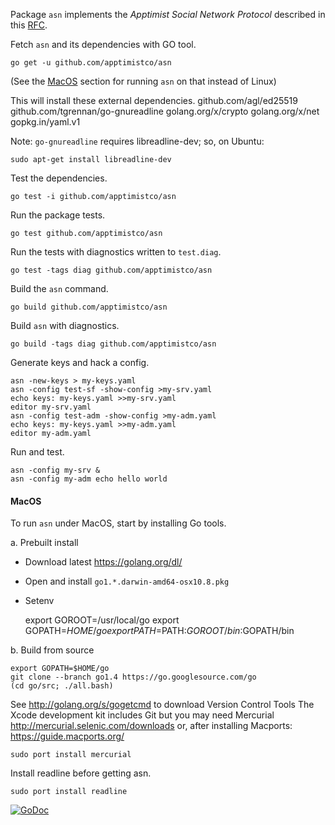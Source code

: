 Package `asn` implements the _Apptimist Social Network Protocol_ described in
this [RFC]( https://github.com/apptimistco/rfc/blob/master/asn.md).

Fetch `asn` and its dependencies with GO tool.

    go get -u github.com/apptimistco/asn

(See the [MacOS](#macos) section for running `asn` on that instead of Linux)

This will install these external dependencies.
    github.com/agl/ed25519
    github.com/tgrennan/go-gnureadline
    golang.org/x/crypto
    golang.org/x/net
    gopkg.in/yaml.v1

Note: `go-gnureadline` requires libreadline-dev; so, on Ubuntu:

    sudo apt-get install libreadline-dev

Test the dependencies.

    go test -i github.com/apptimistco/asn

Run the package tests.

    go test github.com/apptimistco/asn

Run the tests with diagnostics written to `test.diag`.

    go test -tags diag github.com/apptimistco/asn

Build the `asn` command.

    go build github.com/apptimistco/asn

Build `asn` with diagnostics.

    go build -tags diag github.com/apptimistco/asn

Generate keys and hack a config.

    asn -new-keys > my-keys.yaml
    asn -config test-sf -show-config >my-srv.yaml
    echo keys: my-keys.yaml >>my-srv.yaml
    editor my-srv.yaml
    asn -config test-adm -show-config >my-adm.yaml
    echo keys: my-keys.yaml >>my-adm.yaml
    editor my-adm.yaml

Run and test.

    asn -config my-srv &
    asn -config my-adm echo hello world

#### MacOS ####
To run `asn` under MacOS, start by installing Go tools.

a. Prebuilt install
  - Download latest https://golang.org/dl/
  - Open and install `go1.*.darwin-amd64-osx10.8.pkg`
  - Setenv

    export GOROOT=/usr/local/go
    export GOPATH=${HOME}/go
    export PATH=$PATH:$GOROOT/bin:$GOPATH/bin

b. Build from source

    export GOPATH=$HOME/go
    git clone --branch go1.4 https://go.googlesource.com/go
    (cd go/src; ./all.bash)

See http://golang.org/s/gogetcmd to download Version Control Tools
The Xcode development kit includes Git but you may need Mercurial http://mercurial.selenic.com/downloads
or, after installing Macports: https://guide.macports.org/

    sudo port install mercurial

Install readline before getting asn.

    sudo port install readline

[![GoDoc](https://godoc.org/github.com/apptimistco/asn?status.png)](
https://godoc.org/github.com/apptimistco/asn)
